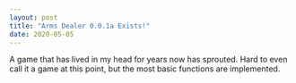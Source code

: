 ```yaml
---
layout: post
title: "Arms Dealer 0.0.1a Exists!"
date: 2020-05-05
---
```


A game that has lived in my head for years now has sprouted. Hard to even call it a game at this point, but the most basic functions are implemented.
